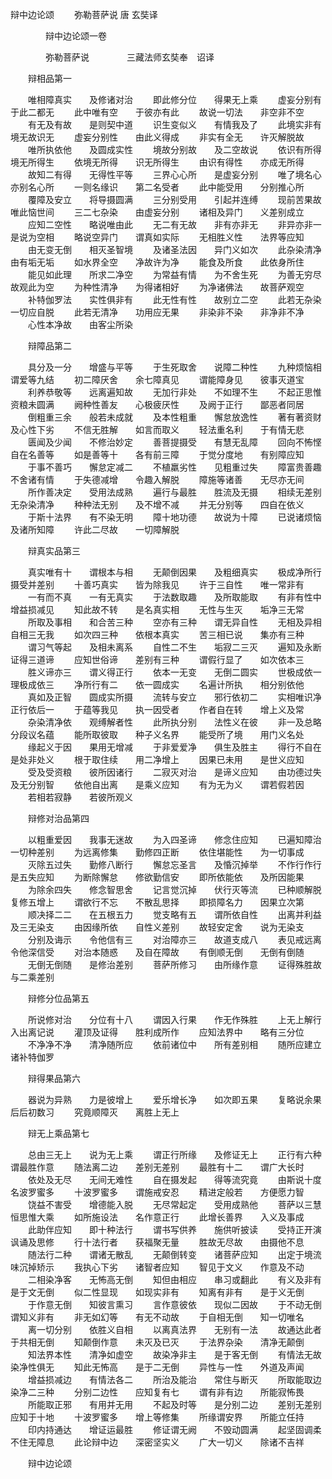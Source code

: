   辩中边论颂
　　弥勒菩萨说  唐 玄奘译




　　　　辩中边论颂一卷

　　　　弥勒菩萨说
　　　　三藏法师玄奘奉　诏译

　　辩相品第一

　　唯相障真实　　及修诸对治
　　即此修分位　　得果无上乘
　　虚妄分别有　　于此二都无
　　此中唯有空　　于彼亦有此
　　故说一切法　　非空非不空
　　有无及有故　　是则契中道
　　识生变似义　　有情我及了
　　此境实非有　　境无故识无
　　虚妄分别性　　由此义得成
　　非实有全无　　许灭解脱故
　　唯所执依他　　及圆成实性
　　境故分别故　　及二空故说
　　依识有所得　　境无所得生
　　依境无所得　　识无所得生
　　由识有得性　　亦成无所得
　　故知二有得　　无得性平等
　　三界心心所　　是虚妄分别
　　唯了境名心　　亦别名心所
　　一则名缘识　　第二名受者
　　此中能受用　　分别推心所
　　覆障及安立　　将导摄圆满
　　三分别受用　　引起并连缚
　　现前苦果故　　唯此恼世间
　　三二七杂染　　由虚妄分别
　　诸相及异门　　义差别成立
　　应知二空性　　略说唯由此
　　无二有无故　　非有亦非无
　　非异亦非一　　是说为空相
　　略说空异门　　谓真如实际
　　无相胜义性　　法界等应知
　　由无变无倒　　相灭圣智境
　　及诸圣法因　　异门义如次
　　此杂染清净　　由有垢无垢
　　如水界全空　　净故许为净
　　能食及所食　　此依身所住
　　能见如此理　　所求二净空
　　为常益有情　　为不舍生死
　　为善无穷尽　　故观此为空
　　为种性清净　　为得诸相好
　　为净诸佛法　　故菩萨观空
　　补特伽罗法　　实性俱非有
　　此无性有性　　故别立二空
　　此若无杂染　　一切应自脱
　　此若无清净　　功用应无果
　　非染非不染　　非净非不净
　　心性本净故　　由客尘所染

　　辩障品第二

　　具分及一分　　增盛与平等
　　于生死取舍　　说障二种性
　　九种烦恼相　　谓爱等九结
　　初二障厌舍　　余七障真见
　　谓能障身见　　彼事灭道宝
　　利养恭敬等　　远离遍知故
　　无加行非处　　不如理不生
　　不起正思惟　　资粮未圆满
　　阙种性善友　　心极疲厌性
　　及阙于正行　　鄙恶者同居
　　倒粗重三余　　般若未成就
　　及本性粗重　　懈怠放逸性
　　著有著资财　　及心性下劣
　　不信无胜解　　如言而取义
　　轻法重名利　　于有情无悲
　　匮闻及少闻　　不修治妙定
　　善菩提摄受　　有慧无乱障
　　回向不怖悭　　自在名善等
　　如是善等十　　各有前三障
　　于觉分度地　　有别障应知
　　于事不善巧　　懈怠定减二
　　不植羸劣性　　见粗重过失
　　障富贵善趣　　不舍诸有情
　　于失德减增　　令趣入解脱
　　障施等诸善　　无尽亦无间
　　所作善决定　　受用法成熟
　　遍行与最胜　　胜流及无摄
　　相续无差别　　无杂染清净
　　种种法无别　　及不增不减
　　并无分别等　　四自在依义
　　于斯十法界　　有不染无明
　　障十地功德　　故说为十障
　　已说诸烦恼　　及诸所知障
　　许此二尽故　　一切障解脱

　　辩真实品第三

　　真实唯有十　　谓根本与相
　　无颠倒因果　　及粗细真实
　　极成净所行　　摄受并差别
　　十善巧真实　　皆为除我见
　　许于三自性　　唯一常非有
　　一有而不真　　一有无真实
　　于法数取趣　　及所取能取
　　有非有性中　　增益损减见
　　知此故不转　　是名真实相
　　无性与生灭　　垢净三无常
　　所取及事相　　和合苦三种
　　空亦有三种　　谓无异自性
　　无相及异相　　自相三无我
　　如次四三种　　依根本真实
　　苦三相已说　　集亦有三种
　　谓习气等起　　及相未离系
　　自性二不生　　垢寂二三灭
　　遍知及永断　　证得三道谛
　　应知世俗谛　　差别有三种
　　谓假行显了　　如次依本三
　　胜义谛亦三　　谓义得正行
　　依本一无变　　无倒二圆实
　　世极成依一　　理极成依三
　　净所行有二　　依一圆成实
　　名遍计所执　　相分别依他
　　真如及正智　　圆成实所摄
　　流转与安立　　邪行依初二
　　实相唯识净　　正行依后一
　　于蕴等我见　　执一因受者
　　作者自在转　　增上义及常
　　杂染清净依　　观缚解者性
　　此所执分别　　法性义在彼
　　非一及总略　　分段议名蕴
　　能所取彼取　　种子义名界
　　能受所了境　　用门义名处
　　缘起义于因　　果用无增减
　　于非爱爱净　　俱生及胜主
　　得行不自在　　是处非处义
　　根于取住续　　用二净增上
　　因果已未用　　是世义应知
　　受及受资粮　　彼所因诸行
　　二寂灭对治　　是谛义应知
　　由功德过失　　及无分别智
　　依他自出离　　是乘义应知
　　有为无为义　　谓若假若因
　　若相若寂静　　若彼所观义

　　辩修对治品第四

　　以粗重爱因　　我事无迷故
　　为入四圣谛　　修念住应知
　　已遍知障治　　一切种差别
　　为远离修集　　勤修四正断
　　依住堪能性　　为一切事成
　　灭除五过失　　勤修八断行
　　懈怠忘圣言　　及惛沉掉举
　　不作行作行　　是五失应知
　　为断除懈怠　　修欲勤信安
　　即所依能依　　及所因能果
　　为除余四失　　修念智思舍
　　记言觉沉掉　　伏行灭等流
　　已种顺解脱　　复修五增上
　　谓欲行不忘　　不散乱思择
　　即损障名力　　因果立次第
　　顺决择二二　　在五根五力
　　觉支略有五　　谓所依自性
　　出离并利益　　及三无染支
　　由因缘所依　　自性义差别
　　故轻安定舍　　说为无染支
　　分别及诲示　　令他信有三
　　对治障亦三　　故道支成八
　　表见戒远离　　令他深信受
　　对治本随惑　　及自在障故
　　有倒顺无倒　　无倒有倒随
　　无倒无倒随　　是修治差别
　　菩萨所修习　　由所缘作意
　　证得殊胜故　　与二乘差别

　　辩修分位品第五

　　所说修对治　　分位有十八
　　谓因入行果　　作无作殊胜
　　上无上解行　　入出离记说
　　灌顶及证得　　胜利成所作
　　应知法界中　　略有三分位
　　不净净不净　　清净随所应
　　依前诸位中　　所有差别相
　　随所应建立　　诸补特伽罗

　　辩得果品第六

　　器说为异熟　　力是彼增上
　　爱乐增长净　　如次即五果
　　复略说余果　　后后初数习
　　究竟顺障灭　　离胜上无上

　　辩无上乘品第七

　　总由三无上　　说为无上乘
　　谓正行所缘　　及修证无上
　　正行有六种　　谓最胜作意
　　随法离二边　　差别无差别
　　最胜有十二　　谓广大长时
　　依处及无尽　　无间无难性
　　自在摄发起　　得等流究竟
　　由斯说十度　　名波罗蜜多
　　十波罗蜜多　　谓施戒安忍
　　精进定般若　　方便愿力智
　　饶益不害受　　增德能入脱
　　无尽常起定　　受用成熟他
　　菩萨以三慧　　恒思惟大乘
　　如所施设法　　名作意正行
　　此增长善界　　入义及事成
　　此助伴应知　　即十种法行
　　谓书写供养　　施供听披读
　　受持正开演　　讽诵及思修
　　行十法行者　　获福聚无量
　　胜故无尽故　　由摄他不息
　　随法行二种　　谓诸无散乱
　　无颠倒转变　　诸菩萨应知
　　出定于境流　　味沉掉矫示
　　我执心下劣　　诸智者应知
　　智见于文义　　作意及不动
　　二相染净客　　无怖高无倒
　　知但由相应　　串习或翻此
　　有义及非有　　是于文无倒
　　似二性显现　　如现实非有
　　知离有非有　　是于义无倒
　　于作意无倒　　知彼言熏习
　　言作意彼依　　现似二因故
　　于不动无倒　　谓知义非有
　　非无如幻等　　有无不动故
　　于自相无倒　　知一切唯名
　　离一切分别　　依胜义自相
　　以离真法界　　无别有一法
　　故通达此者　　于共相无倒
　　知颠倒作意　　未灭及已灭
　　于法界杂染　　清净无颠倒
　　知法界本性　　清净如虚空
　　故染净非主　　是于客无倒
　　有情法无故　　染净性俱无
　　知此无怖高　　是于二无倒
　　异性与一性　　外道及声闻
　　增益损减边　　有情法各二
　　所治及能治　　常住与断灭
　　所取能取边　　染净二三种
　　分别二边性　　应知复有七
　　谓有非有边　　所能寂怖畏
　　所能取正邪　　有用并无用
　　不起及时等　　是分别二边
　　差别无差别　　应知于十地
　　十波罗蜜多　　增上等修集
　　所缘谓安界　　所能立任持
　　印内持通达　　增证运最胜
　　修证谓无阙　　不毁动圆满
　　起坚固调柔　　不住无障息
　　此论辩中边　　深密坚实义
　　广大一切义　　除诸不吉祥


　　辩中边论颂


